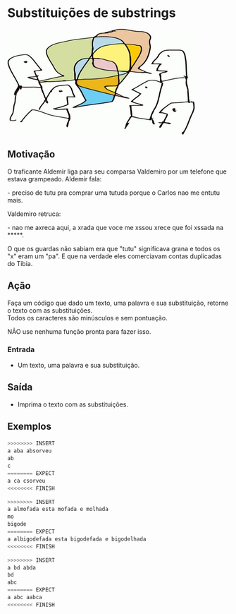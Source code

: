 # Substituições de substrings

![_](cover.jpg)

## Motivação

O traficante Aldemir liga para seu comparsa Valdemiro por um telefone que estava grampeado. Aldemir fala:

\- preciso de tutu pra comprar uma tutuda porque o Carlos nao me entutu mais.  

Valdemiro retruca:  

\- nao me axreca aqui, a xrada que voce me xssou  xrece que foi xssada na \*\*\*\*\*.

O que os guardas não sabiam era que "tutu" significava grana e  todos os "x" eram um "pa". E que na verdade eles comerciavam contas duplicadas do Tíbia.

## Ação

Faça um código que dado um texto, uma palavra e sua substituição, retorne o texto com as substituições.  
Todos os caracteres são minúsculos e sem pontuação.

NÃO use nenhuma função pronta para fazer isso.

### Entrada

* Um texto, uma palavra e sua substituição.  

## Saída

* Imprima o texto com as substituições.  

## Exemplos

``` py
>>>>>>>> INSERT
a aba absorveu
ab
c
======== EXPECT
a ca csorveu
<<<<<<<< FINISH
```

```py
>>>>>>>> INSERT
a almofada esta mofada e molhada
mo
bigode
======== EXPECT
a albigodefada esta bigodefada e bigodelhada
<<<<<<<< FINISH
```

```py
>>>>>>>> INSERT
a bd abda
bd
abc
======== EXPECT
a abc aabca
<<<<<<<< FINISH
```
